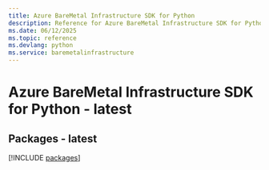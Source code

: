 ```yaml
---
title: Azure BareMetal Infrastructure SDK for Python
description: Reference for Azure BareMetal Infrastructure SDK for Python
ms.date: 06/12/2025
ms.topic: reference
ms.devlang: python
ms.service: baremetalinfrastructure
---
```

# Azure BareMetal Infrastructure SDK for Python - latest
## Packages - latest
[!INCLUDE [packages](baremetal-infrastructure-index.md)]